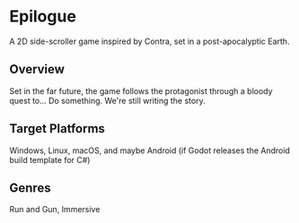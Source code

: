 # Epilogue
A 2D side-scroller game inspired by Contra, set in a post-apocalyptic Earth.

## Overview
Set in the far future, the game follows the protagonist through a bloody quest to... Do something. We're still writing the story.

## Target Platforms
Windows, Linux, macOS, and maybe Android (if Godot releases the Android build template for C#)

## Genres
Run and Gun, Immersive
